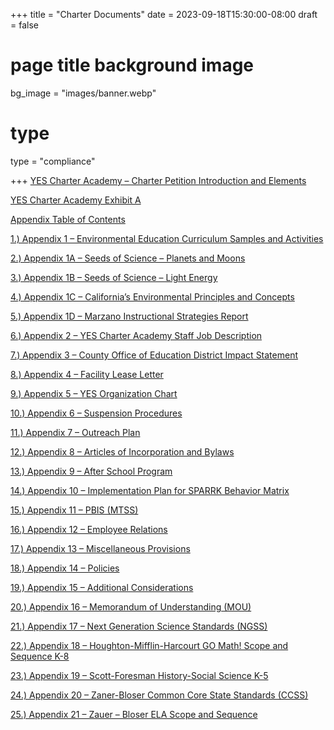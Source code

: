 +++
title = "Charter Documents"
date = 2023-09-18T15:30:00-08:00
draft = false
# page title background image
bg_image = "images/banner.webp"
# type
type = "compliance"

+++
[YES Charter Academy – Charter Petition Introduction and Elements](/documents/charter-documents/YES-Charter-Academy-Charter-Petition-Introduction-and-Elements.pdf)

[YES Charter Academy Exhibit A](/documents/charter-documents/Exhibit-A-YES-Charter-Academy-Exhibit-A-w-LCAP.pdf)

[Appendix Table of Contents](/documents/charter-documents/Appendix-Table-of-Contents-2.pdf)

[1.) Appendix 1 – Environmental Education Curriculum Samples and Activities](/documents/charter-documents/Appendix-1-Environmental-Education-Curriculum-Samples-and-Activities.pdf)

[2.) Appendix 1A – Seeds of Science – Planets and Moons](/documents/charter-documents/Appendix-1A-Seeds-of-Science-Planets-and-Moons.pdf)

[3.) Appendix 1B – Seeds of Science – Light Energy](/documents/charter-documents/Appendix-1B-Seeds-of-Science-Light-Energy.pdf)

[4.) Appendix 1C – California’s Environmental Principles and Concepts](/documents/charter-documents/Appendix-1C-Californias-Environmental-Principles-and-Concepts.pdf)

[5.) Appendix 1D – Marzano Instructional Strategies Report](/documents/charter-documents/Appendix-1D-Marzano-Instructional-Strategies-Report.pdf)

[6.) Appendix 2 – YES Charter Academy Staff Job Description](/documents/charter-documents/Appendix-2-YES-Charter-Academy-Staff-Job-Description.pdf)

[7.) Appendix 3 – County Office of Education District Impact Statement](/documents/charter-documents/Appendix-3-County-Office-of-Education-District-Impact-Statement.pdf)

[8.) Appendix 4 – Facility Lease Letter](/documents/charter-documents/Appendix-4-Facility-Lease-Letter.pdf)

[9.) Appendix 5 – YES Organization Chart](/documents/charter-documents/Appendix-5-YES-Organization-Chart.pdf)

[10.) Appendix 6 – Suspension Procedures](/documents/charter-documents/Appendix-6-Suspension-Procedures.pdf)

[11.) Appendix 7 – Outreach Plan](/documents/charter-documents/Appendix-7-Outreach-Plan.pdf)

[12.) Appendix 8 – Articles of Incorporation and Bylaws](/documents/charter-documents/Appendix-8-Articles-of-Incorporation-and-Bylaws.pdf)

[13.) Appendix 9 – After School Program](/documents/charter-documents/Appendix-9-After-School-Program.pdf)

[14.) Appendix 10 – Implementation Plan for SPARRK Behavior Matrix](/documents/charter-documents/Appendix-10-Implementation-Plan-for-SPARRK-Behavior-Matrix.pdf)

[15.) Appendix 11 – PBIS (MTSS)](/documents/charter-documents/Appendix-11-PBIS-MTSS.pdf)

[16.) Appendix 12 – Employee Relations](/documents/charter-documents/Appendix-12-Employee-Relations.pdf)

[17.) Appendix 13 – Miscellaneous Provisions](/documents/charter-documents/Appendix-13-Miscellaneous-Provisions.pdf)

[18.) Appendix 14 – Policies](/documents/charter-documents/Appendix-14-Policies.pdf)

[19.) Appendix 15 – Additional Considerations](/documents/charter-documents/Appendix-15-Additional-Considerations.pdf)

[20.) Appendix 16 – Memorandum of Understanding (MOU)](/documents/charter-documents/Appendix-16-Memorandum-of-Understanding-MOU.pdf)

[21.) Appendix 17 – Next Generation Science Standards (NGSS)](/documents/charter-documents/Appendix-17-Next-Generation-Science-Standards-NGSS.pdf)

[22.) Appendix 18 – Houghton-Mifflin-Harcourt GO Math! Scope and Sequence K-8](/documents/charter-documents/Appendix-18-Houghton-Mifflin-Harcourt-GO-Math-Scope-and-Sequence-K-8.pdf)

[23.) Appendix 19 – Scott-Foresman History-Social Science K-5](/documents/charter-documents/Appendix-19-Scott-Foresman-History-Social-Science-K-5.pdf)

[24.) Appendix 20 – Zaner-Bloser Common Core State Standards (CCSS)](/documents/charter-documents/Appendix-20-Zaner-Bloser-Common-Core-State-Standards-CCSS.pdf)

[25.) Appendix 21 – Zauer – Bloser ELA Scope and Sequence](/documents/charter-documents/Appendix-21-Zauer-Bloser-ELA-Scope-and-Sequence.pdf)